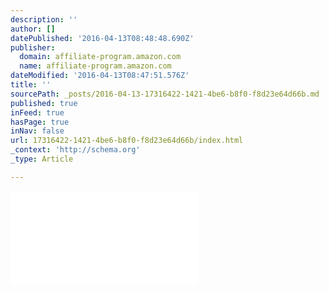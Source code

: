 ```yaml
---
description: ''
author: []
datePublished: '2016-04-13T08:48:48.690Z'
publisher:
  domain: affiliate-program.amazon.com
  name: affiliate-program.amazon.com
dateModified: '2016-04-13T08:47:51.576Z'
title: ''
sourcePath: _posts/2016-04-13-17316422-1421-4be6-b8f0-f8d23e64d66b.md
published: true
inFeed: true
hasPage: true
inNav: false
url: 17316422-1421-4be6-b8f0-f8d23e64d66b/index.html
_context: 'http://schema.org'
_type: Article

---
```

<iframe scrolling="no" frameborder="0" src="//ws-na.amazon-adsystem.com/widgets/q?ServiceVersion=20070822&amp;OneJS=1&amp;Operation=GetAdHtml&amp;MarketPlace=US&amp;source=ac&amp;ref=qf_sp_asin_til&amp;ad_type=product_link&amp;tracking_id=avilaenterp0e-20&amp;marketplace=amazon&amp;region=US&amp;placement=B00XBC5ZEK&amp;asins=B00XBC5ZEK&amp;linkId=CC4SZVWXVL2Z2D3Q&amp;show_border=true&amp;link_opens_in_new_window=true" style=""></iframe>